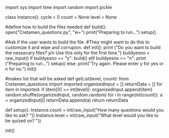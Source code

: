 import sys
import time
import random
import pickle

class Instance():
	cycle = 0
	count = None
	level = None

#define how to build the files needed
def build():
	open("Cretamen_questions.py", "w+")
	print("Preparing to run...")
	setup()

#Ask if the user wants to build the file. 
#They might want to do this to customize it and wipe and corrupion.
def init():
	print ("Do you want to build the nessecary files? y/n Use this only for the first time.")
	buildyesno = raw_input()
	if buildyesno == "y":
		build()
	elif buildyesno == "n":
		print ("Preparing to run...")
		setup()
	else:
		print("Try again. Please enter y for yes or n for no.")
		init() 

#makes list that will be asked
def getList(level, count):
	from Cretamen_questions import imported
	organizedInput = []
	returnData = []
	for item in imported:
		if (item[0] == int(level)):
			organizedInput.append(item)
	random.shuffle(organizedInput, random.random)
	for i in range(int(count)):
		a = organizedInput[i]
		returnData.append(a)
	return returnData

def setup():
	Instance.count = int(raw_input("How many questions would you like to ask? "))
	Instance.level = int(raw_input("What level would you like to be quized on? "))

init()
